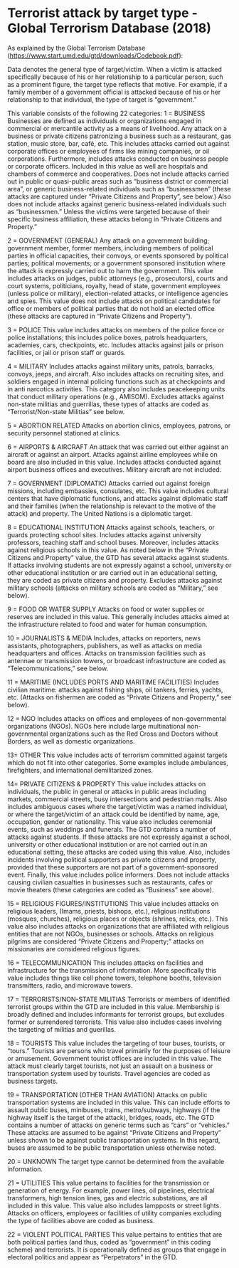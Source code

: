 # Terrorist attack by target type - Global Terrorism Database (2018)

As explained by the Global Terrorism Database (https://www.start.umd.edu/gtd/downloads/Codebook.pdf):

Data denotes the general type of target/victim. When a victim is attacked specifically because of his or her relationship to a particular person, such as a prominent figure, the target type reflects that motive. For
example, if a family member of a government official is attacked because of his or her relationship to that individual, the type of target is “government.” 

This variable consists of the following 22 categories:
1 = BUSINESS
Businesses are defined as individuals or organizations engaged in commercial or mercantile activity as a means of livelihood. Any attack on a business or private citizens patronizing a business such as a restaurant, gas station, music store, bar, café, etc. This includes attacks carried out against corporate offices or employees of firms like mining companies, or oil corporations. Furthermore, includes attacks conducted on business people or corporate officers. Included in this value as well are hospitals and chambers of commerce and cooperatives. Does not include attacks carried out in public or quasi-public areas such as “business district or commercial area”, or generic business-related individuals such as
“businessmen” (these attacks are captured under “Private Citizens and Property”, see below.) Also does not include attacks against generic business-related individuals such as “businessmen.” Unless the victims were targeted because of their specific business affiliation, these attacks belong in “Private Citizens and Property.”

2 = GOVERNMENT (GENERAL)
Any attack on a government building; government member, former members, including members of political parties in official capacities, their convoys, or events sponsored by political parties; political movements; or a government sponsored institution where the attack is expressly carried out to harm the government. This value includes attacks on judges, public attorneys (e.g., prosecutors), courts and court systems, politicians, royalty, head of state, government employees (unless police or military), election-related attacks, or intelligence agencies and spies. This value does not include attacks on political candidates for office or members of political parties that do not hold an elected office (these attacks are captured in “Private Citizens and Property”).

3 = POLICE
This value includes attacks on members of the police force or police installations; this includes police boxes, patrols headquarters, academies, cars, checkpoints, etc. Includes attacks against jails or prison facilities, or jail or prison staff or guards.

4 = MILITARY
Includes attacks against military units, patrols, barracks, convoys, jeeps, and aircraft. Also includes attacks on recruiting sites, and soldiers engaged in internal policing functions such as at checkpoints and in anti narcotics activities. This category also includes peacekeeping units that conduct military operations (e.g., AMISOM). Excludes attacks against non-state militias and guerrillas, these types of attacks are coded as “Terrorist/Non-state Militias” see below.

5 = ABORTION RELATED
Attacks on abortion clinics, employees, patrons, or security personnel stationed at clinics.

6 = AIRPORTS & AIRCRAFT
An attack that was carried out either against an aircraft or against an airport. Attacks against airline employees while on board are also included in this value. Includes attacks conducted against airport business offices and executives. Military aircraft are not included.

7 = GOVERNMENT (DIPLOMATIC)
Attacks carried out against foreign missions, including embassies, consulates, etc. This value includes cultural centers that have diplomatic functions, and attacks against diplomatic staff and their families (when the relationship is relevant to the motive of the attack) and property. The United Nations is a diplomatic target.

8 = EDUCATIONAL INSTITUTION
Attacks against schools, teachers, or guards protecting school sites. Includes attacks against university professors, teaching staff and school buses. Moreover, includes attacks against religious schools in this value. As noted below in the “Private Citizens and Property” value, the GTD has several attacks against students. If attacks involving students are not expressly against a school, university or other educational institution or are carried out in an educational setting, they are coded as private citizens and property. Excludes attacks against military schools (attacks on military schools are coded as “Military,” see below).

9 = FOOD OR WATER SUPPLY
Attacks on food or water supplies or reserves are included in this value. This generally includes attacks aimed at the infrastructure related to food and water for human consumption.

10 = JOURNALISTS & MEDIA
Includes, attacks on reporters, news assistants, photographers, publishers, as well as attacks on media headquarters and offices. Attacks on transmission facilities such as antennae or transmission towers, or broadcast infrastructure are coded as “Telecommunications,” see below.

11 = MARITIME (INCLUDES PORTS AND MARITIME FACILITIES)
Includes civilian maritime: attacks against fishing ships, oil tankers, ferries, yachts, etc. (Attacks on fishermen are coded as “Private Citizens and Property,” see below).

12 = NGO
Includes attacks on offices and employees of non-governmental organizations (NGOs). NGOs here include large multinational non-governmental organizations such as the Red Cross and Doctors without Borders, as well as domestic organizations.

13= OTHER
This value includes acts of terrorism committed against targets which do not fit into other categories. Some examples include ambulances, firefighters, and international demilitarized zones.

14= PRIVATE CITIZENS & PROPERTY
This value includes attacks on individuals, the public in general or attacks in public areas including markets, commercial streets, busy intersections and pedestrian malls. Also includes ambiguous cases where the target/victim was a named individual, or where the target/victim of an attack could be identified by name, age, occupation, gender or nationality. This value also includes ceremonial events, such as weddings and funerals. The GTD contains a number of attacks against students. If these attacks are not expressly against a school, university or other educational institution or are not carried out in an educational setting, these attacks are coded using this value. Also, includes incidents involving political supporters as private citizens and property, provided that these supporters are not part of a government-sponsored event. Finally, this value includes police informers. Does not include attacks causing civilian casualties in businesses such as restaurants, cafes or movie theaters (these categories are coded as “Business” see above).

15 = RELIGIOUS FIGURES/INSTITUTIONS
This value includes attacks on religious leaders, (Imams, priests, bishops, etc.), religious institutions (mosques, churches), religious places or objects (shrines, relics, etc.). This value also includes attacks on organizations that are affiliated with religious entities that are not NGOs, businesses or schools. Attacks on religious pilgrims are considered “Private Citizens and Property;” attacks on missionaries are considered religious figures.

16 = TELECOMMUNICATION
This includes attacks on facilities and infrastructure for the transmission of information. More specifically this value includes things like cell phone towers, telephone booths, television transmitters, radio, and microwave towers.

17 = TERRORISTS/NON-STATE MILITIAS
Terrorists or members of identified terrorist groups within the GTD are included in this value. Membership is broadly defined and includes informants for terrorist groups, but excludes former or surrendered terrorists.
This value also includes cases involving the targeting of militias and guerillas.

18 = TOURISTS
This value includes the targeting of tour buses, tourists, or “tours.” Tourists are persons who travel primarily for the purposes of leisure or amusement. Government tourist offices are included in this value. The attack must clearly target tourists, not just an assault on a business or transportation system used by tourists. Travel agencies are coded as business targets.

19 = TRANSPORTATION (OTHER THAN AVIATION)
Attacks on public transportation systems are included in this value. This can include efforts to assault public buses, minibuses, trains, metro/subways, highways (if the highway itself is the target of the attack), bridges, roads, etc. The GTD contains a number of attacks on generic terms such as “cars” or “vehicles.” These attacks are assumed to be against “Private Citizens and Property” unless shown to be against public transportation systems. In this regard, buses are assumed to be public transportation unless otherwise noted.

20 = UNKNOWN
The target type cannot be determined from the available information.

21 = UTILITIES
This value pertains to facilities for the transmission or generation of energy. For example, power lines, oil pipelines, electrical transformers, high tension lines, gas and electric substations, are all included in this value. This value also includes lampposts or street lights. Attacks on officers, employees or facilities of utility companies excluding the type of facilities above are coded as business.

22 = VIOLENT POLITICAL PARTIES
This value pertains to entities that are both political parties (and thus, coded as “government” in this coding scheme) and terrorists. It is operationally defined as groups that engage in electoral politics and appear as “Perpetrators” in the GTD.